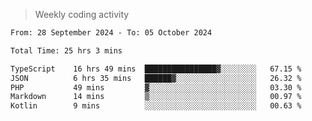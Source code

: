 > Weekly coding activity
<!--START_SECTION:waka-->

```txt
From: 28 September 2024 - To: 05 October 2024

Total Time: 25 hrs 3 mins

TypeScript    16 hrs 49 mins  ████████████████▓░░░░░░░░   67.15 %
JSON          6 hrs 35 mins   ██████▓░░░░░░░░░░░░░░░░░░   26.32 %
PHP           49 mins         ▓░░░░░░░░░░░░░░░░░░░░░░░░   03.30 %
Markdown      14 mins         ▒░░░░░░░░░░░░░░░░░░░░░░░░   00.97 %
Kotlin        9 mins          ░░░░░░░░░░░░░░░░░░░░░░░░░   00.63 %
```

<!--END_SECTION:waka-->
